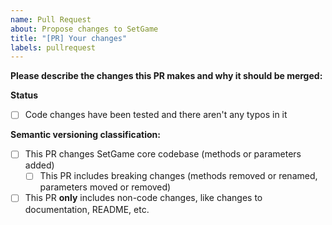 ```yaml
---
name: Pull Request
about: Propose changes to SetGame
title: "[PR] Your changes"
labels: pullrequest
---
```


**Please describe the changes this PR makes and why it should be merged:**


**Status**
- [ ] Code changes have been tested and there aren't any typos in it

**Semantic versioning classification:**
- [ ] This PR changes SetGame core codebase (methods or parameters added)
  - [ ] This PR includes breaking changes (methods removed or renamed, parameters moved or removed)
- [ ] This PR **only** includes non-code changes, like changes to documentation, README, etc.
